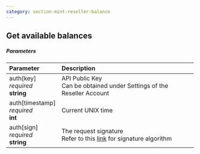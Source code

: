 ```yaml
---
category: section-mint-reseller-balance
---
```


## Get available balances

##### Parameters

|Parameter|Description|
|:---|:---|
|auth[key]<br>*required*<br>**string**|API Public Key<br>Can be obtained under Settings of the Reseller Account|
|auth[timestamp]<br>*required*<br>**int**|Current UNIX time|
|auth[sign]<br>*required*<br>**string**|The request signature<br>Refer to this [link](/paymentwall.github.io/signature-calculation) for signature algorithm|
